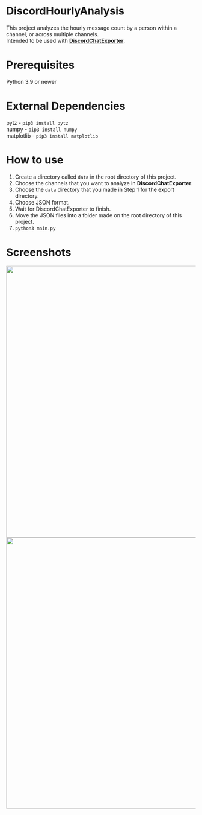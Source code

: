 # DiscordHourlyAnalysis
This project analyzes the hourly message count by a person within a channel, or across multiple channels.  
Intended to be used with **[DiscordChatExporter](https://github.com/Tyrrrz/DiscordChatExporter)**.

# Prerequisites
Python 3.9 or newer

# External Dependencies
pytz - `pip3 install pytz`  
numpy - `pip3 install numpy`  
matplotlib - `pip3 install matplotlib`

# How to use
1. Create a directory called `data` in the root directory of this project.
2. Choose the channels that you want to analyze in **DiscordChatExporter**.
3. Choose the `data` directory that you made in Step 1 for the export directory.
4. Choose JSON format.
5. Wait for DiscordChatExporter to finish.
6. Move the JSON files into a folder made on the root directory of this project.
7. `python3 main.py`

# Screenshots
<img src="https://i.imgur.com/1fgTLEu.png" width="720">
<br>
<img src="https://i.imgur.com/jNChrLU.png" width="720">